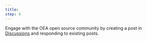 ```yaml
---
title:    
step: 4                   
---
```

Engage with the OEA open source community by creating a post in [Discussions](https://github.com/OpenEducationAnalytics/OpenEduAnalytics/discussions) and responding to existing posts.

